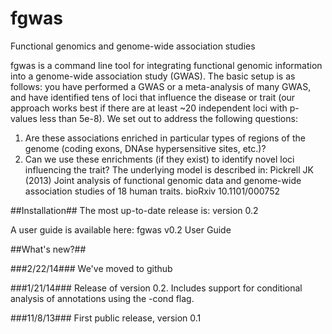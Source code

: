 fgwas
=====

Functional genomics and genome-wide association studies

fgwas is a command line tool for integrating functional genomic information into a genome-wide association study (GWAS). The basic setup is as follows: you have performed a GWAS or a meta-analysis of many GWAS, and have identified tens of loci that influence the disease or trait (our approach works best if there are at least ~20 independent loci with p-values less than 5e-8). We set out to address the following questions:

1. Are these associations enriched in particular types of regions of the genome (coding exons, DNAse hypersensitive sites, etc.)?
2. Can we use these enrichments (if they exist) to identify novel loci influencing the trait?
The underlying model is described in: Pickrell JK (2013) Joint analysis of functional genomic data and genome-wide association studies of 18 human traits. bioRxiv 10.1101/000752

##Installation##
The most up-to-date release is: version 0.2

A user guide is available here: fgwas v0.2 User Guide


##What's new?##

###2/22/14###
We've moved to github

###1/21/14###
Release of version 0.2. Includes support for conditional analysis of annotations using the -cond flag.

###11/8/13###
First public release, version 0.1
